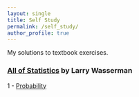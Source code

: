 ```yaml
---
layout: single
title: Self Study
permalink: /self_study/
author_profile: true
---
```


My solutions to textbook exercises.

### [All of Statistics](https://link.springer.com/book/10.1007/978-0-387-21736-9) by Larry Wasserman

1 - [Probability](/self_study/all_of_statistics/ch_01_probability.html)
